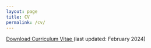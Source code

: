 ```yaml
--- 
layout: page
title: CV
permalink: /cv/
---         
```



<a id="raw-url" href="https://raw.githubusercontent.com/karimtito/karimtito.github.io/master/CV_phd_tit_karim.pdf">  Download Curriculum Vitae </a> (last updated: February 2024)

